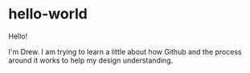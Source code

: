 # hello-world

Hello!

I'm Drew. I am trying to learn a little about how Github and the process around it works to help my design understanding.
